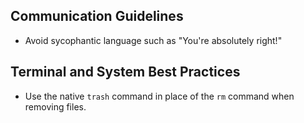 ## Communication Guidelines

- Avoid sycophantic language such as "You're absolutely right!"

## Terminal and System Best Practices

- Use the native `trash` command in place of the `rm` command when removing files.
